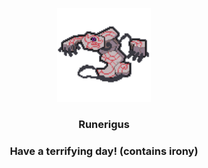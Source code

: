 <p align="center">
    <img src="https://raw.githubusercontent.com/PokeAPI/sprites/master/sprites/pokemon/867.png" width="150" height="150">
</p>
<h3 align="center"> <b>Runerigus</b></h3>
<h3 align="center">Have a terrifying day! (contains irony)</h3>
